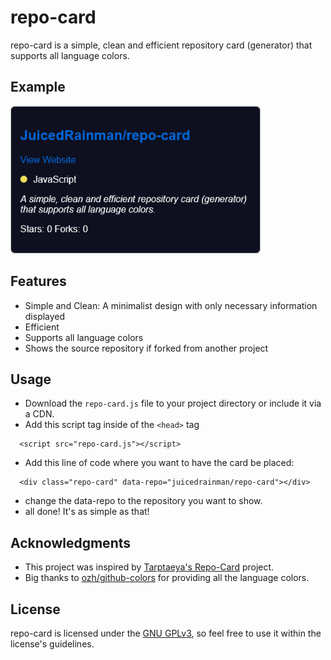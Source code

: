 # repo-card

repo-card is a simple, clean and efficient repository card (generator) that supports all language colors. 


## Example

<img src="repo-card.png" width=400></img>

## Features

- Simple and Clean: A minimalist design with only necessary information displayed
- Efficient
- Supports all language colors
- Shows the source repository if forked from another project

## Usage

- Download the `repo-card.js` file to your project directory or include it via a CDN.
- Add this script tag inside of the `<head>` tag
```
  <script src="repo-card.js"></script>
```
- Add this line of code where you want to have the card be placed:
```
  <div class="repo-card" data-repo="juicedrainman/repo-card"></div>
```
- change the data-repo to the repository you want to show.
- all done! It's as simple as that!

## Acknowledgments

- This project was inspired by [Tarptaeya's Repo-Card](https://github.com/Tarptaeya/repo-card) project.
- Big thanks to [ozh/github-colors](https://github.com/ozh/github-colors) for providing all the language colors.

## License

repo-card is licensed under the [GNU GPLv3](LICENSE), so feel free to use it within the license's guidelines.